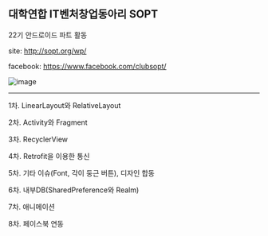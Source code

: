 ## 대학연합 IT벤처창업동아리 SOPT
22기 안드로이드 파트 활동 

site: http://sopt.org/wp/

facebook: https://www.facebook.com/clubsopt/

![image](https://user-images.githubusercontent.com/38368820/43208603-c14a3002-9065-11e8-86da-3274c5183da2.png)

------------------------------------------------------------------------------------------------------------------------

1차. LinearLayout와 RelativeLayout

2차. Activity와 Fragment

3차. RecyclerView

4차. Retrofit을 이용한 통신

5차. 기타 이슈(Font, 각이 둥근 버튼), 디자인 합동

6차. 내부DB(SharedPreference와 Realm)

7차. 애니메이션

8차. 페이스북 연동


